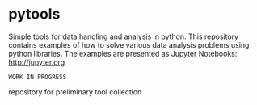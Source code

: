 # pytools
Simple tools for data handling and analysis in python. This repository contains examples of how to solve various data analysis problems using python libraries. The examples are presented as Jupyter Notebooks: http://jupyter.org

	WORK IN PROGRESS

repository for preliminary tool collection

